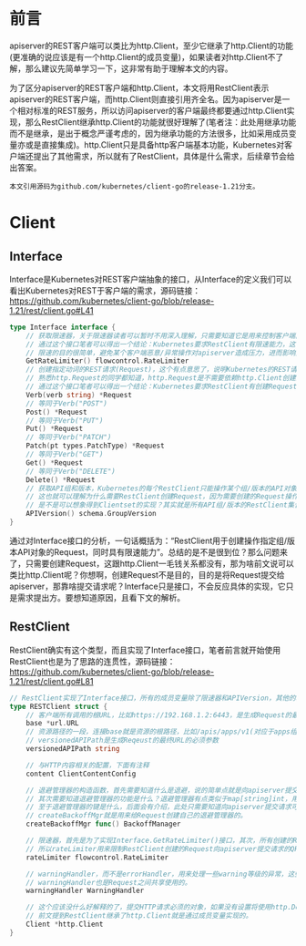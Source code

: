 <!--
 * @Author: jinde.zgm
 * @Date: 2021-04-09 21:06:32
 * @Description: client-go的RestClient源码解析
-->

# 前言

apiserver的REST客户端可以类比为http.Client，至少它继承了http.Client的功能(更准确的说应该是有一个http.Client的成员变量)，如果读者对http.Client不了解，那么建议先简单学习一下，这非常有助于理解本文的内容。

为了区分apiserver的REST客户端和http.Client，本文将用RestClient表示apiserver的REST客户端，而http.Client则直接引用齐全名。因为apiserver是一个相对标准的REST服务，所以访问apiserver的客户端最终都要通过http.Client实现，那么RestClient继承http.Client的功能就很好理解了(笔者注：此处用继承功能而不是继承，是出于概念严谨考虑的，因为继承功能的方法很多，比如采用成员变量亦或是直接集成)。http.Client只是具备http客户端基本功能，Kubernetes对客户端还提出了其他需求，所以就有了RestClient，具体是什么需求，后续章节会给出答案。

`本文引用源码为github.com/kubernetes/client-go的release-1.21分支。`

# Client

## Interface

Interface是Kubernetes对REST客户端抽象的接口，从Interface的定义我们可以看出Kubernetes对REST于客户端的需求，源码链接：<https://github.com/kubernetes/client-go/blob/release-1.21/rest/client.go#L41>

```go
type Interface interface {
    // 获取限速器，关于限速器读者可以暂时不用深入理解，只需要知道它是用来控制客户端向服务端提交请求的QPS即可。
    // 通过这个接口笔者可以得出一个结论：Kubernetes要求RestClient有限速能力，这个是http.Client不具备的。
    // 限速的目的很简单，避免某个客户端恶意/异常操作对apiserver造成压力，进而影响整个系统。
    GetRateLimiter() flowcontrol.RateLimiter
    // 创建指定动词的REST请求(Request)，这个有点意思了，说明Kubernetes的REST请求是可以RestClient创建的。
    // 熟悉http.Request的同学都知道，http.Request是不需要依赖http.Client创建的。
    // 通过这个接口笔者可以得出一个结论：Kubernetes要求RestClient有创建Request的能力，这也是http.Client不具备的。
    Verb(verb string) *Request
    // 等同于Verb("POST")
    Post() *Request
    // 等同于Verb("PUT")
    Put() *Request
    // 等同于Verb("PATCH")
    Patch(pt types.PatchType) *Request
    // 等同于Verb("GET")
    Get() *Request
    // 等同于Verb("DELETE")
    Delete() *Request
    // 获取API组和版本，Kubernetes的每个RestClient只能操作某个组/版本的API对象。
    // 这也就可以理解为什么需要RestClient创建Request，因为需要创建的Request操作范围指定在某个API组/版本内。
    // 是不是可以想象得到Clientset的实现？其实就是所有API组/版本的RestClient集合，所以称之为Clientset。
    APIVersion() schema.GroupVersion
}
```

通过对Interface接口的分析，一句话概括为：“RestClient用于创建操作指定组/版本API对象的Request，同时具有限速能力”。总结的是不是很到位？那么问题来了，只需要创建Request，这跟http.Client一毛钱关系都没有，那为啥前文说可以类比http.Client呢？你想啊，创建Request不是目的，目的是将Request提交给apiserver，那靠啥提交请求呢？Interface只是接口，不会反应具体的实现，它只是需求提出方。要想知道原因，且看下文的解析。

## RestClient

RestClient确实有这个类型，而且实现了Interface接口，笔者前言就开始使用RestClient也是为了思路的连贯性，源码链接：<https://github.com/kubernetes/client-go/blob/release-1.21/rest/client.go#L81>

```go
// RestClient实现了Interface接口，所有的成员变量除了限速器和APIVersion，其他的基本都是为了创建Request而设计的。
type RESTClient struct {
    // 客户端所有调用的根URL，比如https://192.168.1.2:6443，是生成Request的最终URL的必须参数
    base *url.URL
    // 资源路径的一段，连接base就是资源的根路径，比如/apis/apps/v1(对应于apps组v1版本，/apis是绝大部分API的前缀)
    // versionedAPIPath是生成Reqeust的最终URL的必须参数
    versionedAPIPath string

    // 与HTTP内容相关的配置，下面有注释
    content ClientContentConfig

    // 退避管理器的构造函数，首先需要知道什么是退避，说的简单点就是向apiserver提交请求后出错，如果需要重试则需要等待一段时间，这就是退避。
    // 其次需要知道退避管理器的功能是什么？退避管理器有点类似于map[string]int，用来记录不同对象(键)的退避次数，然后根据退避次数计算退避时间。
    // 至于退避管理器的键是什么，后面会有介绍，此处只需要知道向apiserver提交请求可能会失败，失败可能需要重试，重试可能需要计算退避时间。
    // createBackoffMgr就是用来给Request创建自己的退避管理器的。
    createBackoffMgr func() BackoffManager

    // 限速器，首先是为了实现Interface.GetRateLimiter()接口，其次，所有创建的Request共享限速器。
    // 所以rateLimiter用来限制RestClient创建的Request向apiserver提交请求的QPS。至于flowcontrol.RateLimiter的实现感兴趣的读者可以自己了解一下。
    rateLimiter flowcontrol.RateLimiter

    // warningHandler，而不是errorHandler，用来处理一些warning等级的异常，这些异常不会终止程序执行。
    // warningHandler也是Request之间共享使用的。
    warningHandler WarningHandler

    // 这个应该没什么好解释的了，提交HTTP请求必须的对象，如果没有设置将使用http.DefaultClient。
    // 前文提到RestClient继承了http.Client就是通过成员变量实现的。
    Client *http.Client
}
```
